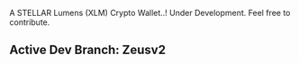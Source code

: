 A STELLAR Lumens (XLM) Crypto Wallet..!
Under Development. Feel free to contribute.

## Active Dev Branch: Zeusv2

